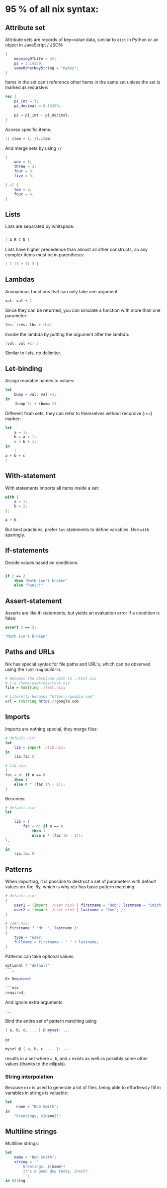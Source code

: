 # 95 % of all nix syntax:

## Attribute set

Attribute sets are records of key=value data, similar to `dict` in Python or an object in JavaScript / JSON:

```nix
{
    meaningOfLife = 42;
    pi = 3.14159;
    someOtherKeyString = "myKey";
}
```

Items in the set can't reference other items in the same set unless the set is marked as recursive: 

```nix
rec {
    pi_int = 3;
    pi_decimal = 0.14159;
    
    pi = pi_int + pi_decimal;
}
```

Access specific items:

```nix
({ item = 1; }).item 
```

And merge sets by using `//`

```nix
{
    one = 1; 
    three = 3;
    four = 3;
    five = 5;

} // {
    two = 2;
    four = 4; 
}
```

## Lists

Lists are separated by whitspace:

```nix

[ A B C D ]
```

Lists have higher precedence than almost all other constructs, so any complex items must be in parenthesis:

```nix
[ 1 (1 + 1) 3 ]
```

## Lambdas

Anonymous functions that can only take one argument

```nix
val: val + 1 
```

Since they can be returned, you can simulate a function with more than one parameter:

```nix
lhs: (rhs: lhs + rhs)
```

Invoke the lambda by putting the argument after the lambda:

```nix
(val: val +1) 5
```

Similar to lists, no delimiter.

## Let-binding

Assign readable names to values:

```nix
let 
    bump = val: val +1;
in 
    (bump 5) + (bump 2)

```

Different from sets, they can refer to themselves without recursive (`rec`) marker:

```nix
let
    a = 1;
    b = a + 1;
    c = b + 1; 
in 
    (
a + b + c 
)
```

## With-statement

With statements imports all items inside a set:

```nix
with {
    a = 1;
    b = 2;
};

a + b 
```

But best practices, prefer `let` statements to define variables. Use `with` sparingly.

## If-statements

Decide values based on conditions:

```nix

if 2 == 2 
    then "Math isn't broken"
    else "Panic!"
```

## Assert-statement

Asserts are like if-statements, but yields an evaluation error if a condition is false: 

```nix
assert 2 == 2; 

"Math isn't broken" 
```

## Paths and URLs

Nix has special syntax for file paths and URL's, which can be observed using the `toString` build-in.

```nix
# Becomes the absolute path to ./test.nix
# i.e /home/user/nix/test.nix
file = toString ./test.nix; 

# Literally becomes "https://google.com" 
url = toString https://google.com
```

## Imports

Imports are nothing special, they merge files:

```nix
# default.nix:
let 
    lib = import ./lib.nix;
in 
    lib.fac 5
```

```nix
# lib.nix:
{
fac = n: if n == 0
    then 1
    else n * (fac (n - 1));
}
```

Becomes:

```nix
# default.nix:
let 
    
    lib = {
        fac = n: if n == 0
            then 1
            else n * (fac (n - 1));
};

in 
    lib.fac 5
```

## Patterns

When importing, it is possible to destruct a set of parameters with default values on-the-fly, which is why `nix` has basic pattern matching:

```nix
# default.nix:
{
    user1 = (import ./user.nix) { firstname = "Bob"; lastname = "Smith" };
    user2 = (import ./user.nix) { lastname = "Doe"; };
}

# user.nix: 
{ firstname ? "Mr. ", lastname }: 
{
    type = "user; 
    fullname = firstname + " " + lastname; 
}

```

Patterns can take optional values:

```nix
optional ? "default"
```,

Or Required: 

```nix
required, 
```

And ignore extra arguments:

```nix
...
```

Bind the entire set of pattern matching using 

```nix
{ a, b, c, ... } @ myset: ...
```

or

```nix
myset @ { a, b, c, ... }: ...
```

results in a set where `a`, `b`, and `c` exists as well as possibly some other values (thanks to the ellipsis).

### String interpolation

Because `nix` is used to generate a lot of files, being able to effortlessly fill in variables in strings is valuable:

```nix
let
     name = "Bob Smith";
in
    "Greetings, ${name}!" 
```

## Multiline strings

Multiline strings:

```nix
let
    name = "Bob Smith";
    string = ''
        Greetings, ${name}!
        It's a good day today, innit?
        '';
in string 
```
